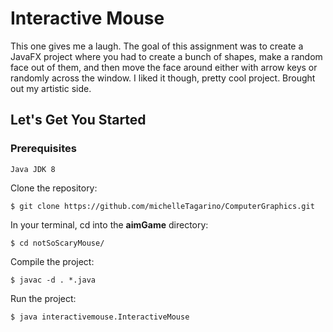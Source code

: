 # Interactive Mouse
This one gives me a laugh. The goal of this assignment was to create a JavaFX project where you had to create a bunch of shapes, make a random face out of them, and then move the face around either with arrow keys or randomly across the window. I liked it though, pretty cool project. Brought out my artistic side.

## Let's Get You Started
### Prerequisites
	
	Java JDK 8

Clone the repository:

	$ git clone https://github.com/michelleTagarino/ComputerGraphics.git

In your terminal, cd into the **aimGame** directory:

	$ cd notSoScaryMouse/

Compile the project:

	$ javac -d . *.java

Run the project:

	$ java interactivemouse.InteractiveMouse
